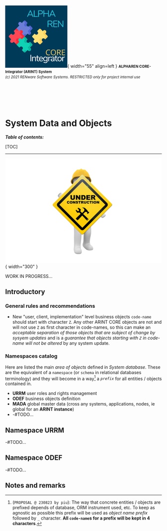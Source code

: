![arint_logo](../pictures/arint_logo.png){ width="55" align=left }
<small markdown>**ALPHAREN CORE-Integrator (ARINT) System**<br>
*(c) 2021 RENware Software Systems. RESTRICTED only for project internal use*
</small><br><br><br><br><br><br>


# System Data and Objects

***Table of contents:***

[TOC]

***

![wip page](../pictures/under_maintenance.png){ width="300" }

WORK IN PROGRESS...

## Introductory

### General rules and recommendations

* New "user, client, implementation" level business objects `code-name` should start with character `Z`. Any other ARINT CORE objects are not and will not use `Z` as first character in code-names, so this can make an *acceptable separation of those objects that are subject of change by sysyem updates* and is a *guarantee that objects starting with `Z` in code-name will not be altered* by any system update.



### Namespaces catalog

Here are listed the main *area of objects* defined in *System database*. These are the equivalent of a `namespace` (or `schema` in relational databases terminology) and they will become in a way[^1] a *`prefix`* for all entities / objects contained in.

* **URRM** user roles and rights management
* **ODEF** business objects definition
* **MADA** global master data (cross any systems, applications, nodes, ie global for an **ARINT instance**)
* -#TODO...




## Namespace URRM

-#TODO...




## Namespace ODEF

-#TODO...








## Notes and remarks

[^1]:
    (`PROPOSAL @ 230823 by piu`): The way that concrete entities / objects are prefixed depends of database, ORM instrument used, etc. To keep as agnostic as possible this prefix will be used as *object name prefix* followed by `_` character. **All `code-name`s for a prefix will be kept in 4 characters**.
